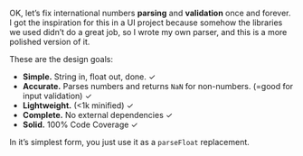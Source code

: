 OK, let’s fix international numbers **parsing** and **validation** once and forever. I got the inspiration for this in a UI project because somehow the libraries we used didn’t do a great job, so I wrote my own parser, and this is a more polished version of it.

These are the design goals:

* **Simple.** String in, float out, done. ✓
* **Accurate.** Parses numbers and returns `NaN` for non-numbers. (=good for input validation) ✓
* **Lightweight.** (<1k minified) ✓
* **Complete.** No external dependencies ✓
* **Solid.** 100% Code Coverage ✓

In it’s simplest form, you just use it as a `parseFloat` replacement.
